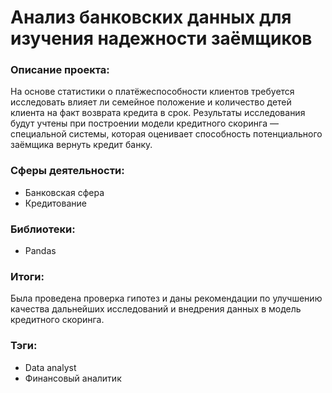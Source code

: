 # Анализ банковских данных для изучения надежности заёмщиков
### Описание проекта:
На основе статистики о платёжеспособности клиентов требуется исследовать влияет ли семейное положение и количество детей клиента на факт возврата кредита в срок. Результаты исследования будут учтены при построении модели кредитного скоринга — специальной системы, которая оценивает способность потенциального заёмщика вернуть кредит банку.
### Сферы деятельности:
* Банковская сфера
* Кредитование
### Библиотеки: 
* Pandas
### Итоги: 
Была проведена проверка гипотез и даны рекомендации по улучшению качества дальнейших исследований и внедрения данных в модель кредитного скоринга.
### Тэги:
* Data analyst
* Финансовый аналитик


